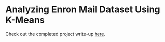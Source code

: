 # Analyzing Enron Mail Dataset Using K-Means

Check out the completed project write-up [here](TermProject.ipynb).
